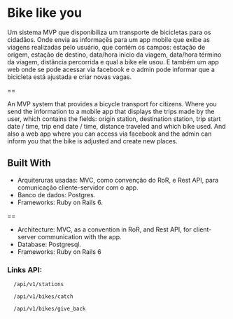 # Bike like you

Um sistema MVP que disponibiliza um transporte de bicicletas para os cidadãos.
Onde envia as informaçẽs para um app mobile que exibe as viagens realizadas pelo usuário, que contém os campos: estação de origem, estação de destino, data/hora inicio da viagem, data/hora término da viagem, distância percorrida e qual a bike ele usou.
E também um app web onde se pode acessar via facebook e o admin pode informar que a bicicleta está ajustada e criar novas vagas. 

==

An MVP system that provides a bicycle transport for citizens.
Where you send the information to a mobile app that displays the trips made by the user,     which contains the fields: origin station, destination station, trip start date / time, trip end date / time, distance traveled and which bike used.
And also a web app where you can access via facebook and the admin can inform you that the bike is adjusted and create new places.

## Built With

* Arquiteruras usadas: MVC, como convenção do RoR, e Rest API, para comunicação cliente-servidor com o app.
* Banco de dados: Postgres.
* Frameworks: Ruby on Rails 6.

==

* Architecture: MVC, as a convention in RoR, and Rest API, for client-server communication with the app.
* Database: Postgresql.
* Frameworks: Ruby on Rails 6

### Links API:

```
  /api/v1/stations
```

```
  /api/v1/bikes/catch
```

```
  /api/v1/bikes/give_back
```